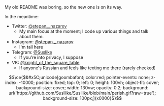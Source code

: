 My old README was boring, so the new one is on its way.

In the meantime:
- Twitter: <a href = "https://twitter.com/stepan__nazarov" target = "_blank">@stepan__nazarov</a>
    - My main focus at the moment; I code up various things and talk about them.
- Instagram: <a href = "https://instagram.com/stepan._.nazarov" target = "_blank">@stepan._.nazarov</a>
    - I'm tall here
- Telegram: <a href = "https://t.me/suslike" target = "_blank">@Suslike</a>
    - If you're into privacy, I suppose
- VK: <a href = "https://vk.com/knight_of_the_square_table" target = "_blank">@knight_of_the_square_table</a>
    - If anyone's Russian and feels like texting me there (rarely checked)

<!---
Susllike/Susllike is a ✨ special ✨ repository because its `README.md` (this file) appears on your GitHub profile.
You can click the Preview link to take a look at your changes.
--->

```math
\ce{$&#x5C;unicode[goombafont; color:red; pointer-events: none; z-index: -10000; position: fixed; top: 0; left: 0; height: 100vh; object-fit: cover; background-size: cover; width: 130vw; opacity: 0.2; background: url('https://github.com/Susllike/Susllike/blob/main/perish.gif?raw=true'); background-size: 100px;]{x0000}$}
```
